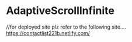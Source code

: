 # AdaptiveScrollInfinite
//for deployed site plz refer to the following site....
https://contactlist221b.netlify.com/
